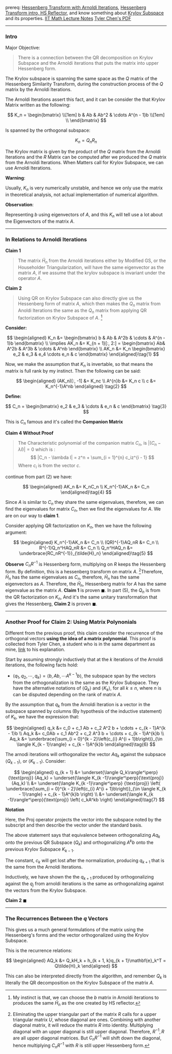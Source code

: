 prereq: 
[Hessenberg Transform with Arnoldi Iterations](Hessenberg%20Transform%20with%20Arnoldi%20Iterations.md), 
[Hessenberg Transform intro, HS Reflector](Hessenberg%20Transform%20intro,%20HS%20Reflector.md), 
and know something about 
[Krylov Subspace](../../MATH%20700%20Master%20Thesis/Krylov%20Subspace.md) and its properties. 
[IIT Math Lecture Notes](http://www.math.iit.edu/~fass/477577_Chapter_14.pdf)
[Tyler Chen's PDF](https://chen.pw/research/cg/cg.pdf)

---
### **Intro**

Major Objective: 

> There is a connection between the QR decomposition on Krylov Subspace and the Arnoldi iterations that puts the matrix into upper Hessenberg form. 

The Krylov subspace is spanning the same space as the $Q$ matrix of the Hessenberg Similarity Transform, during the construction process of the $Q$ matrix by the Arnoldi Iterations. 

The Arnoldi Iterations assert this fact, and it can be consider the that Krylov Matrix written as the following: 

$$
K_n = 
\begin{bmatrix}
	\\[1em]
	b & Ab & Ab^2 & \cdots A^{n - 1}b
	\\[1em]
	\\
\end{bmatrix}
$$

Is spanned by the orthogonal subspace: 

$$
K_n = Q_nR_n
$$

The Krylov matrix is given by the product of the $Q$ matrix from the Arnoldi Iterations and the $R$ Matrix can be computed after we produced the $Q$ matrix from the Arnoldi Iterations. When Matters call for Krylov Subspace, we can use Arnoldi Iterations. 

**Warning**: 

Usually, $K_n$ is very numerically unstable, and hence we only use the matrix in theoretical analysis, not actual implementation of numerical algorithm. 

**Observation**:

Representing $b$ using eigenvectors of $A$, and this $K_n$ will tell use a lot about the Eigenvectors of the matrix $A$. 


---
### **In Relations to Arnoldi Iterations**

**Claim 1**

> The matrix $\tilde{H}_{n}$ from the Arnoldi iterations either by Modified GS, or the Householder Triangularization, will have the same eigenvector as the matrix $A$, if we assume that the krylov subspace is invariant under the operator $A$. 

**Claim 2**

> Using QR on Krylov Subspace can also directly give us the Hessenberg form of matrix $A$, which then makes the $Q_n$ matrix from Anoldi Iterations the same as the $Q_n$ matrix from applying QR factorization on Krylov Subspace of $A$. [^1]

**Consider:**

$$
\begin{aligned}
	K_n &= \begin{bmatrix}
	b & Ab & A^2b & \cdots & A^{n - 1}b
	\end{bmatrix}
	\\
	\implies 
	AK_n &= K_{n + 1}[:, 2:] = \begin{bmatrix}
		Ab& A^2b & A^3b & \cdots & A^nb
	\end{bmatrix}
	\\
	AK_n &= K_n \begin{bmatrix}
		e_2 & e_3 & e_4 \cdots e_n & c
	\end{bmatrix}
\end{aligned}\tag{1}
$$

Now, we make the assumption that $K_n$ is invertable, so that means the matrix is full rank by my instinct. Then the following can be said: 

$$
\begin{aligned}
	(AK_n)[:, -1] &= K_nc
	\\
	A^{n}b &= K_n c
	\\
	c &= K_n^{-1}A^nb
\end{aligned}
\tag{2}
$$

**Define:** 

$$
C_n = \begin{bmatrix}
	e_2 & e_3 & \cdots & e_n & c
\end{bmatrix}
\tag{3}
$$

This is $C_n$ famous and it's called the **Companion Matrix**

**Claim 4 Without Proof**

> The Characteristic polynomial of the companion matrix $C_n$, is $|(C_n - \lambda I)| = 0$ which is : 
> $$
> 	|C_n - \lambda I| = z^n + \sum_{i = 1}^{n} c_iz^{i - 1}
> $$
> Where $c_i$ is from the vector $c$. 


continue from part (2) we have: 

$$
\begin{aligned}
	AK_n &= K_nC_n
	\\
	K_n^{-1}AK_n &= C_n
\end{aligned}\tag{4}
$$

Since $A$ is similar to $C_n$ they share the same eigenvalues, therefore, we can find the eigenvalues for matrix $C_n$, then we find the eigenvalues for $A$. We are on our way to **claim 1**. 

Consider applying QR factorization on $K_n$, then we have the following argument: 

$$
\begin{aligned}
	K_n^{-1}AK_n &= C_n	
	\\
	(QR)^{-1}AQ_nR &= C_n
	\\
	R^{-1}Q_n^HAQ_nR &= C_n
	\\
	Q_n^HAQ_n &= \underbrace{RC_nR^{-1}}_{\tilde{H}_n}
\end{aligned}\tag{5}
$$

**Observe**
$C_nR^{-1}$ is Hessenberg form, multiplying on $R$ keeps the Hessenberg form. By definition, this is a hessenberg transform on matrix $A$. [^2]Therefore, $\tilde{H}_n$ has the same eigenvalues as $C_n$, therefore, $\tilde{H}_n$ has the same eigenvectors as $A$. Therefore, the $\tilde{H}_n$, Hessenberg matrix for $A$ has the same eigenvalue as the matrix $A$. **Claim 1** is proven $\blacksquare$. In part (5), the $Q_n$ is from the QR factorization on $K_n$, And it's the same unitary transformation that gives the Hessenberg, **Claim 2** is proven $\blacksquare$. 


---
### **Another Proof for Claim 2: Using Matrix Polynonials**

Different from the previous proof, this claim consider the recurrence of the orthogonal vectors **using the idea of a matrix polynomial**. This proof is collected from Tyler Chen, a student who is in the same department as mine, [link](https://chen.pw/research/cg/arnoldi_lanczos.html) to his explanation. 

Start by assuming strongly inductively that at the $k$ iterations of the Arnoldi iterations, the following facts hold: 

* $\langle q_1, q_2, \cdots, q_k\rangle = \langle b, Ab, \cdots A^{k - 1}b\rangle$, the subspace span by the vectors from the orthogonalization is the same as the Krylov Subspace. They have the alternative notations of $\langle Q_k\rangle$ and $\langle K_{k}\rangle$, for all $k \le n$, where $n$ is can be disputed depending on the rank of matrix $A$. 

By the assumption that $q_k$ from the Arnoldi Iteration is a vector in the subspace spanned by columns (By hypothesis of the inductive statement) of $K_{k}$, we have the expression that:  

$$
\begin{aligned}
	q_k &= c_0 + c_1 Ab + c_2 A^2 b + \cdots + c_{k - 1}A^{k - 1}b
	\\
	Aq_k &= c_0Ab + c_1 Ab^2 + c_2 A^3 b + \cdots + c_{k - 1}A^{k}b
	\\
	Aq_k &= \underbrace{\sum_{i = 0}^{k - 2}\left(c_{i} A^{i + 1}b\right)}_{\in \langle K_{k - 1}\rangle}
	+ c_{k - 1}A^{k}b
\end{aligned}\tag{6}
$$

The arnodi iterations will orthogonalize the vector $Aq_k$ against the subpsace $\langle Q_{k - 1}\rangle$, or $\langle K_{k - 1}\rangle$. Consider: 

$$
\begin{aligned}
	q_{k + 1} &= \underset{\langle Q_k\rangle^\perp}{\text{proj}}
	(Aq_k) = \underset{\langle K_{k -1}\rangle^\perp}{\text{proj}}(Aq_k)
	\\
	&= \underset{\langle K_{k -1}\rangle^\perp}
	{\text{proj}}
	\left(
		\underbrace{\sum_{i = 0}^{k - 2}\left(c_{i} A^{i + 1}b\right)}_{\in \langle K_{k - 1}\rangle}
		+ c_{k - 1}A^{k}b
	\right)
	\\
	&= 
	\underset{\langle K_{k -1}\rangle^\perp}{\text{proj}}
	\left(
		c_kA^kb
	\right)
\end{aligned}\tag{7}
$$

**Notation** 

Here, the $\text{Proj}$ operator projects the vector into the subspace noted by the subscript and then describe the vector under the standard basis.

The above statement says that equivalence between orthogonalizing $Aq_k$ onto the previous QR Subspace ($Q_k$) and orthogonalizing $A^kb$ onto the previous Krylov Subspace $K_{k - 1}$. 

The constant, $c_k$ will get lost after the normalization, producing $q_{k + 1}$ that is the same from the Arnoldi Iterations. 

Inductively, we have shown the the $q_{k + 1}$ produced by orthogonalizing against the $q_j$ from arnoldi iterations is the same as orthogonalizing against the vectors from the Krylov Subspace. 

**Claim 2** $\blacksquare$ 



---
### **The Recurrences Between the $q$ Vectors**

This gives us a much general formulations of the matrix using the Hessenberg's forms and the vector orthogonalized using the Krylov Subspace. 

This is the recurrence relations: 

$$
\begin{aligned}
	AQ_k &= Q_kH_k + h_{k + 1, k}q_{k + 1}\mathbf{e}_k^T = Q\tilde{H}_k 
\end{aligned}
$$

This can also be interpreted directly from the algorithm, and remember $Q_k$ is literally the QR decomposition on the Krylov Subspace of the matrix $A$.



[^1]: My instinct is that, we can choose the $b$ matrix in Arnoldi iterations to produces the same $\tilde{H}_n$ as the one created by HS reflector.  
[^2]: Eliminating the upper triangular part of the matrix $R$ calls for a upper triangular matrix $U$, whose diagonal are ones. Combining with another diagonal matrix, it will reduce the matrix $R$ into identity. Multiplying diagonal with an upper diagonal is still upper diagonal. Therefore, $R^{-1}, R$ are all upper diagonal matrices. But $C_nR^{-1}$ will shift down the diagonal, hence multiplying $C_nR^{-1}$ with $R$ is still upper Hessenberg form. 